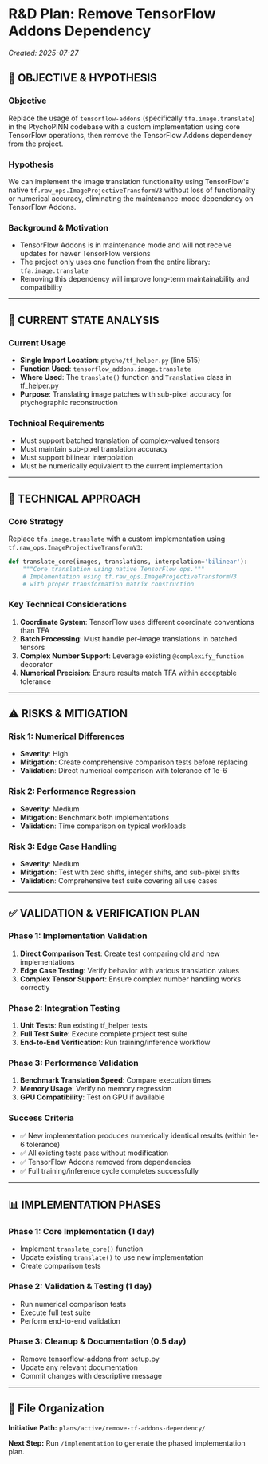 # R&D Plan: Remove TensorFlow Addons Dependency

*Created: 2025-07-27*

## 🎯 **OBJECTIVE & HYPOTHESIS**

### **Objective**
Replace the usage of `tensorflow-addons` (specifically `tfa.image.translate`) in the PtychoPINN codebase with a custom implementation using core TensorFlow operations, then remove the TensorFlow Addons dependency from the project.

### **Hypothesis**
We can implement the image translation functionality using TensorFlow's native `tf.raw_ops.ImageProjectiveTransformV3` without loss of functionality or numerical accuracy, eliminating the maintenance-mode dependency on TensorFlow Addons.

### **Background & Motivation**
- TensorFlow Addons is in maintenance mode and will not receive updates for newer TensorFlow versions
- The project only uses one function from the entire library: `tfa.image.translate`
- Removing this dependency will improve long-term maintainability and compatibility

---

## 📝 **CURRENT STATE ANALYSIS**

### **Current Usage**
- **Single Import Location**: `ptycho/tf_helper.py` (line 515)
- **Function Used**: `tensorflow_addons.image.translate`
- **Where Used**: The `translate()` function and `Translation` class in tf_helper.py
- **Purpose**: Translating image patches with sub-pixel accuracy for ptychographic reconstruction

### **Technical Requirements**
- Must support batched translation of complex-valued tensors
- Must maintain sub-pixel translation accuracy
- Must support bilinear interpolation
- Must be numerically equivalent to the current implementation

---

## 🔬 **TECHNICAL APPROACH**

### **Core Strategy**
Replace `tfa.image.translate` with a custom implementation using `tf.raw_ops.ImageProjectiveTransformV3`:

```python
def translate_core(images, translations, interpolation='bilinear'):
    """Core translation using native TensorFlow ops."""
    # Implementation using tf.raw_ops.ImageProjectiveTransformV3
    # with proper transformation matrix construction
```

### **Key Technical Considerations**
1. **Coordinate System**: TensorFlow uses different coordinate conventions than TFA
2. **Batch Processing**: Must handle per-image translations in batched tensors
3. **Complex Number Support**: Leverage existing `@complexify_function` decorator
4. **Numerical Precision**: Ensure results match TFA within acceptable tolerance

---

## ⚠️ **RISKS & MITIGATION**

### **Risk 1: Numerical Differences**
- **Severity**: High
- **Mitigation**: Create comprehensive comparison tests before replacing
- **Validation**: Direct numerical comparison with tolerance of 1e-6

### **Risk 2: Performance Regression**
- **Severity**: Medium
- **Mitigation**: Benchmark both implementations
- **Validation**: Time comparison on typical workloads

### **Risk 3: Edge Case Handling**
- **Severity**: Medium
- **Mitigation**: Test with zero shifts, integer shifts, and sub-pixel shifts
- **Validation**: Comprehensive test suite covering all use cases

---

## ✅ **VALIDATION & VERIFICATION PLAN**

### **Phase 1: Implementation Validation**
1. **Direct Comparison Test**: Create test comparing old and new implementations
2. **Edge Case Testing**: Verify behavior with various translation values
3. **Complex Tensor Support**: Ensure complex number handling works correctly

### **Phase 2: Integration Testing**
1. **Unit Tests**: Run existing tf_helper tests
2. **Full Test Suite**: Execute complete project test suite
3. **End-to-End Verification**: Run training/inference workflow

### **Phase 3: Performance Validation**
1. **Benchmark Translation Speed**: Compare execution times
2. **Memory Usage**: Verify no memory regression
3. **GPU Compatibility**: Test on GPU if available

### **Success Criteria**
- ✅ New implementation produces numerically identical results (within 1e-6 tolerance)
- ✅ All existing tests pass without modification
- ✅ TensorFlow Addons removed from dependencies
- ✅ Full training/inference cycle completes successfully

---

## 📊 **IMPLEMENTATION PHASES**

### **Phase 1: Core Implementation** (1 day)
- Implement `translate_core()` function
- Update existing `translate()` to use new implementation
- Create comparison tests

### **Phase 2: Validation & Testing** (1 day)
- Run numerical comparison tests
- Execute full test suite
- Perform end-to-end validation

### **Phase 3: Cleanup & Documentation** (0.5 day)
- Remove tensorflow-addons from setup.py
- Update any relevant documentation
- Commit changes with descriptive message

---

## 📁 **File Organization**

**Initiative Path:** `plans/active/remove-tf-addons-dependency/`

**Next Step:** Run `/implementation` to generate the phased implementation plan.